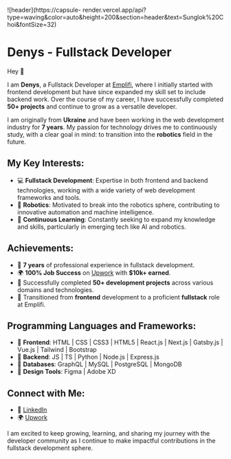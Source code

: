 ![header](https://capsule-
render.vercel.app/api?type=waving&color=auto&height=200&section=header&text=Sunglok%20Choi&fontSize=32)

# **Denys - Fullstack Developer**

Hey 🙂

I am **Denys**, a Fullstack Developer at [Emplifi](https://emplifi.io/), where I initially started with frontend development but have since expanded my skill set to include backend work. Over the course of my career, I have successfully completed **50+ projects** and continue to grow as a versatile developer.

I am originally from **Ukraine** and have been working in the web development industry for **7 years**.
My passion for technology drives me to continuously study, with a clear goal in mind: to transition into the **robotics** field in the future.

## **My Key Interests**:

- 💻 **Fullstack Development**: Expertise in both frontend and backend technologies, working with a wide variety of web development frameworks and tools.
- 🤖 **Robotics**: Motivated to break into the robotics sphere, contributing to innovative automation and machine intelligence.
- 🌟 **Continuous Learning**: Constantly seeking to expand my knowledge and skills, particularly in emerging tech like AI and robotics.

## **Achievements**:

- 🎯 **7 years** of professional experience in fullstack development.
- 🌍 **100% Job Success** on [Upwork](https://www.upwork.com/freelancers/~01ac66f279b7e37561) with **$10k+ earned**.
- 💼 Successfully completed **50+ development projects** across various domains and technologies.
- 🚀 Transitioned from **frontend** development to a proficient **fullstack** role at Emplifi.

## **Programming Languages and Frameworks**:

- 📍 **Frontend**: HTML | CSS | CSS3 | HTML5 | React.js | Next.js | Gatsby.js | Vue.js | Tailwind | Bootstrap
- 📍 **Backend**: JS | TS | Python | Node.js | Express.js
- 📍 **Databases**: GraphQL | MySQL | PostgreSQL | MongoDB
- 📍 **Design Tools**: Figma | Adobe XD

## **Connect with Me**:

- 💼 [LinkedIn](https://www.linkedin.com/in/danylkod/)
- 🌍 [Upwork](https://www.upwork.com/freelancers/~01ac66f279b7e37561)

I am excited to keep growing, learning, and sharing my journey with the developer community as I continue to make impactful contributions in the fullstack development sphere.
